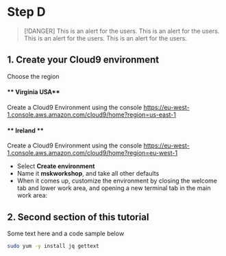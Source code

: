 # Step D

> [!DANGER]
> This is an alert for the users. This is an alert for the users. This is an alert for the users. This is an alert for the users. 

## 1. Create your Cloud9 environment

Choose the region 

<!-- tabs:start -->
#### ** Virginia USA**
Create a Cloud9 Environment using the console https://eu-west-1.console.aws.amazon.com/cloud9/home?region=us-east-1
#### ** Ireland **
Create a Cloud9 Environment using the console https://eu-west-1.console.aws.amazon.com/cloud9/home?region=eu-west-1
<!-- tabs:end -->

* Select **Create environment**
* Name it **mskworkshop**, and take all other defaults
* When it comes up, customize the environment by closing the welcome tab and lower work area, and opening a new terminal tab in the main work area:

## 2. Second section of this tutorial

Some text here and a code sample below

```bash
sudo yum -y install jq gettext
```

